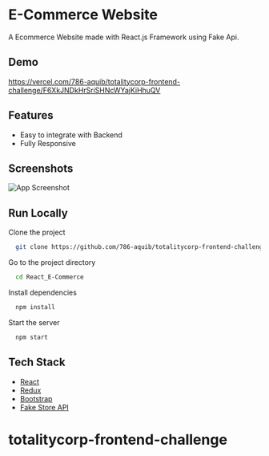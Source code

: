 # E-Commerce Website

A Ecommerce Website made with React.js Framework using Fake Api.


## Demo

https://vercel.com/786-aquib/totalitycorp-frontend-challenge/F6XkJNDkHrSriSHNcWYajKiHhuQV

## Features

- Easy to integrate with Backend
- Fully Responsive


## Screenshots

![App Screenshot](https://i.ibb.co/fQ293tm/image.png)



## Run Locally

Clone the project

```bash
  git clone https://github.com/786-aquib/totalitycorp-frontend-challenge
```

Go to the project directory

```bash
  cd React_E-Commerce
```

Install dependencies

```bash
  npm install
```

Start the server

```bash
  npm start
```



## Tech Stack

* [React](https://reactjs.org/)
* [Redux](https://redux.js.org/)
* [Bootstrap](https://getbootstrap.com/)
* [Fake Store API](https://fakestoreapi.com/)


# totalitycorp-frontend-challenge
